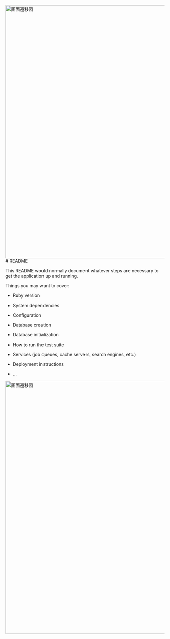 <img width="800" alt="画面遷移図" src="https://github.com/ttamura09/rails-app/assets/145824319/12716359-fc97-4ac1-a09d-33b470e280a1"># README

This README would normally document whatever steps are necessary to get the
application up and running.

Things you may want to cover:

* Ruby version

* System dependencies

* Configuration

* Database creation

* Database initialization

* How to run the test suite

* Services (job queues, cache servers, search engines, etc.)

* Deployment instructions

* ...
 
<img width="800" alt="画面遷移図" src="https://github.com/ttamura09/rails-app/assets/145824319/0b438eff-9eb6-4fa2-b297-c49f5bb0e6bf">
